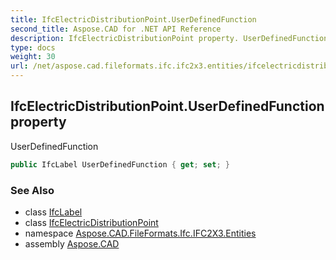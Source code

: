```yaml
---
title: IfcElectricDistributionPoint.UserDefinedFunction
second_title: Aspose.CAD for .NET API Reference
description: IfcElectricDistributionPoint property. UserDefinedFunction
type: docs
weight: 30
url: /net/aspose.cad.fileformats.ifc.ifc2x3.entities/ifcelectricdistributionpoint/userdefinedfunction/
---
```

## IfcElectricDistributionPoint.UserDefinedFunction property

UserDefinedFunction

```csharp
public IfcLabel UserDefinedFunction { get; set; }
```

### See Also

* class [IfcLabel](../../../aspose.cad.fileformats.ifc.ifc2x3.types/ifclabel/)
* class [IfcElectricDistributionPoint](../)
* namespace [Aspose.CAD.FileFormats.Ifc.IFC2X3.Entities](../../ifcelectricdistributionpoint/)
* assembly [Aspose.CAD](../../../)


